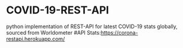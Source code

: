 # COVID-19-REST-API
python implementation of REST-API for latest COVID-19 stats globally, sourced from Worldometer
#API
Stats:https://corona-restapi.herokuapp.com/
